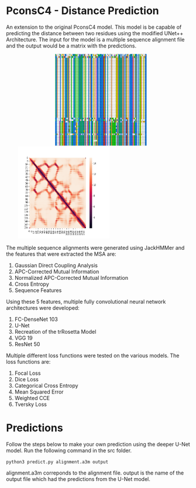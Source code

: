 # PconsC4 - Distance Prediction

An extension to the original PconsC4 model. This model is be capable of predicting the distance between two residues using the modified UNet++ Architecture.
The input for the model is a multiple sequence alignment file and the output would be a matrix with the predictions.

&nbsp; &nbsp; &nbsp; &nbsp; &nbsp; &nbsp; &nbsp; &nbsp; &nbsp; &nbsp; &nbsp; &nbsp; &nbsp; &nbsp; &nbsp; &nbsp; &nbsp; <img src="/src/images/MSA.png" width="250" height="250" title="Input MSA"> &nbsp; &nbsp; &nbsp; &nbsp; &nbsp; &nbsp; &nbsp; &nbsp; &nbsp; &nbsp; &nbsp; &nbsp; &nbsp; &nbsp; &nbsp; &nbsp; &nbsp; &nbsp; &nbsp;  <img src="/src/images/2.png" width="250" height="250" title="Output Heatmap"> &nbsp; &nbsp; &nbsp; &nbsp; &nbsp; &nbsp; &nbsp; &nbsp; &nbsp; &nbsp; &nbsp; &nbsp; &nbsp; &nbsp; &nbsp; &nbsp; &nbsp;

The multiple sequence alignments were generated using JackHMMer and the features that were extracted the MSA are:

1. Gaussian Direct Coupling Analysis
2. APC-Corrected Mutual Information
3. Normalized APC-Corrected Mutual Information
4. Cross Entropy
5. Sequence Features

Using these 5 features, multiple fully convolutional neural network architectures were developed:

1. FC-DenseNet 103
2. U-Net
3. Recreation of the trRosetta Model
4. VGG 19
5. ResNet 50

Multiple different loss functions were tested on the various models. The loss functions are:

1. Focal Loss
2. Dice Loss
3. Categorical Cross Entropy
4. Mean Squared Error
5. Weighted CCE
6. Tversky Loss

# Predictions

Follow the steps below to make your own prediction using the deeper U-Net model.
Run the following command in the src folder.

```python3
python3 predict.py alignment.a3m output
```

alignment.a3m correponds to the alignment file. 
output is the name of the output file which had the predictions from the U-Net model. 

